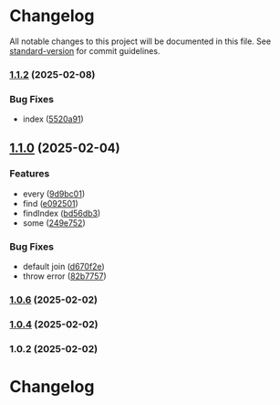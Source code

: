 # Changelog

All notable changes to this project will be documented in this file. See [standard-version](https://github.com/conventional-changelog/standard-version) for commit guidelines.

### [1.1.2](https://github.com/nigrosimone/turbo-array/compare/v1.1.0...v1.1.2) (2025-02-08)


### Bug Fixes

* index ([5520a91](https://github.com/nigrosimone/turbo-array/commit/5520a91ac6b1d78b1c800a628ebb1309af4c6257))

## [1.1.0](https://github.com/nigrosimone/turbo-array/compare/v1.0.6...v1.1.0) (2025-02-04)


### Features

* every ([9d9bc01](https://github.com/nigrosimone/turbo-array/commit/9d9bc0155032f1f7680278886465c1f793b5e67e))
* find ([e092501](https://github.com/nigrosimone/turbo-array/commit/e092501a88b7e10cde1714d1dd0036e8e63cc01c))
* findIndex ([bd56db3](https://github.com/nigrosimone/turbo-array/commit/bd56db31b84282dc7664c234fedf1638d38aa481))
* some ([249e752](https://github.com/nigrosimone/turbo-array/commit/249e752fd0cf872950f6e70545a47638a99e29a0))


### Bug Fixes

* default join ([d670f2e](https://github.com/nigrosimone/turbo-array/commit/d670f2e7fbd23bc1c95b4cf03dc57c15e71e04db))
* throw error ([82b7757](https://github.com/nigrosimone/turbo-array/commit/82b7757b6fb43951f8538480c275f18245e2e337))

### [1.0.6](https://github.com/nigrosimone/turbo-array/compare/v1.0.4...v1.0.6) (2025-02-02)

### [1.0.4](https://github.com/nigrosimone/turbo-array/compare/v1.0.2...v1.0.4) (2025-02-02)

### 1.0.2 (2025-02-02)

# Changelog
